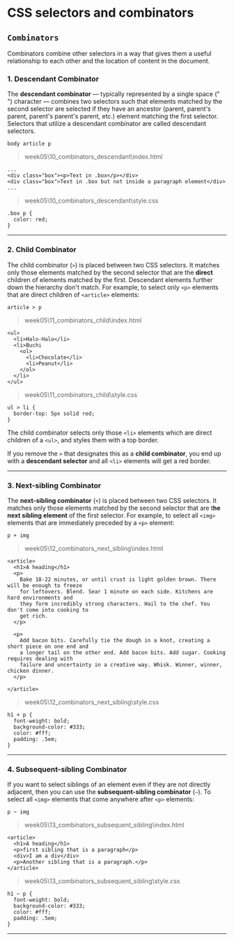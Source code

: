 # CSS selectors and combinators

## `Combinators`

Combinators combine other selectors in a way that gives them a useful relationship to each other and the location of content in the document.

### 1. Descendant Combinator

The **descendant combinator** — typically represented by a single space ("` `") character — combines two selectors such that elements matched by the second selector are selected if they have an ancestor (parent, parent's parent, parent's parent's parent, etc.) element matching the first selector. Selectors that utilize a descendant combinator are called descendant selectors.

`body article p`

> week05\10_combinators_descendant\index.html

```
...
<div class="box"><p>Text in .box</p></div>
<div class="box">Text in .box but not inside a paragraph element</div>
...
```

> week05\10_combinators_descendant\style.css

```
.box p {
  color: red;
}
```

---

### 2. Child Combinator

The child combinator (`>`) is placed between two CSS selectors. It matches only those elements matched by the second selector that are the **direct** children of elements matched by the first. Descendant elements further down the hierarchy don't match. For example, to select only `<p>` elements that are direct children of `<article>` elements:

`article > p`

> week05\11_combinators_child\index.html
```
<ul>
  <li>Halo-Halo</li>
  <li>Buchi
    <ol>
      <li>Chocolate</li>
      <li>Peanut</li>
    </ol>
  </li>
</ul>
```

> week05\11_combinators_child\style.css
```
ul > li {
  border-top: 5px solid red;
}
```

The child combinator selects only those `<li>` elements which are direct children of a `<ul>`, and styles them with a top border.

If you remove the `>` that designates this as a **child combinator**, you end up with a **descendant selector** and all `<li>` elements will get a red border.

---

### 3. Next-sibling Combinator

The **next-sibling combinator** (`+`) is placed between two CSS selectors. It matches only those elements matched by the second selector that are t**he next sibling element** of the first selector. For example, to select all `<img>` elements that are immediately preceded by a `<p>` element:

`p + img`

> week05\12_combinators_next_sibling\index.html
```
<article>
  <h1>A heading</h1>
  <p>
    Bake 18-22 minutes, or until crust is light golden brown. There will be enough to freeze
    for leftovers. Blend. Sear 1 minute on each side. Kitchens are hard environments and
    they form incredibly strong characters. Hail to the chef. You don't come into cooking to
    get rich.
  </p>

  <p>
    Add bacon bits. Carefully tie the dough in a knot, creating a short piece on one end and
    a longer tail on the other end. Add bacon bits. Add sugar. Cooking requires dealing with
    failure and uncertainty in a creative way. Whisk. Winner, winner, chicken dinner.
  </p>

</article>
```

> week05\12_combinators_next_sibling\style.css

```
h1 + p {
  font-weight: bold;
  background-color: #333;
  color: #fff;
  padding: .5em;
}
```

---

### 4. Subsequent-sibling Combinator

If you want to select siblings of an element even if they are not directly adjacent, then you can use the **subsequent-sibling combinator** (`~`). To select all `<img>` elements that come anywhere after `<p>` elements:

`p ~ img`

> week05\13_combinators_subsequent_sibling\index.html

```
<article>
  <h1>A heading</h1>
  <p>first sibling that is a paragraph</p>
  <div>I am a div</div>
  <p>Another sibling that is a paragraph.</p>
</article>
```

> week05\13_combinators_subsequent_sibling\style.css

```
h1 ~ p {
  font-weight: bold;
  background-color: #333;
  color: #fff;
  padding: .5em;
}
```
---
